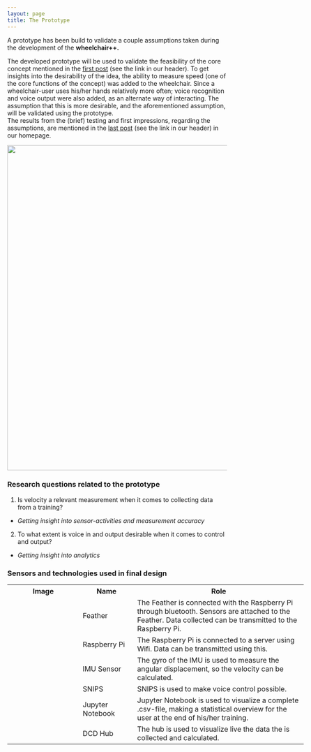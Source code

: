```yaml
---
layout: page
title: The Prototype
---
```


A prototype has been build to validate a couple assumptions taken during the development of the <b>wheelchair++. </b>

The developed prototype will be used to validate the feasibility of the core concept mentioned in the <a href="https://paklongc.github.io/Fitnesswheelchair/2019-09-16-building-foundation/">first post</a> (see the link in our header).
To get insights into the desirability of the idea, the ability to measure speed (one of the core functions of the concept) was added to the wheelchair. Since a wheelchair-user uses his/her hands relatively more often; voice recognition and voice output were also added, as an alternate way of interacting. The assumption that this is more desirable, and the aforementioned assumption, will be validated using the prototype.<br>
The results from the (brief) testing and first impressions, regarding the assumptions, are mentioned in the <a href="https://paklongc.github.io/Fitnesswheelchair/2019-11-03-finalizing/">last post</a> (see the link in our header) in our homepage.

<img src="\Fitnesswheelchair\img\rolstoel.jpg" width="745">


### Research questions related to the prototype
1. Is velocity a relevant measurement when it comes to collecting data from a training?  
  - <i>Getting insight into sensor-activities and measurement accuracy</i>
2. To what extent is voice in and output desirable when it comes to control and output?  
  - <i>Getting insight into analytics</i>


### Sensors and technologies used in final design
<table class="" style="undefined;table-layout: fixed; width: 799px">
<colgroup>
<col style="width: 165px">
<col style="width: 125px">
<col style="width: 390px">
</colgroup>
  <tr>
    <th>Image</th>
    <th>Name</th>
    <th>Role</th>
  </tr>
  <tr>
    <td><img src="\Fitnesswheelchair\img\feather.png" alt=""></td>
    <td>Feather</td>
    <td>The Feather is connected with the Raspberry Pi through bluetooth. Sensors are attached to the Feather. Data collected can be transmitted to the Raspberry Pi. </td>
  </tr>
  <tr>
    <td><img src="\Fitnesswheelchair\img\raspi.png" alt=""></td>
    <td>Raspberry Pi</td>
    <td>The Raspberry Pi is connected to a server using Wifi. Data can be transmitted using this.</td>
  </tr>
  <tr>
    <td><img src="\Fitnesswheelchair\img\imu.png" alt=""></td>
    <td>IMU Sensor</td>
    <td>The gyro of the IMU is used to measure the angular displacement, so the velocity can be calculated.</td>
  </tr>
  <tr>
    <td><img src="\Fitnesswheelchair\img\snips.png" alt=""></td>
    <td>SNIPS</td>
    <td>SNIPS is used to make voice control possible.</td>
  </tr>
  <tr>
    <td><img src="\Fitnesswheelchair\img\jupy.png" alt=""></td>
    <td>Jupyter Notebook</td>
    <td>Jupyter Notebook is used to visualize a complete .csv-file, making a statistical overview for the user at the end of his/her training.</td>
  </tr>
  <tr>
    <td><img src="\Fitnesswheelchair\img\dcd.png" alt=""></td>
    <td>DCD Hub</td>
    <td>The hub is used to visualize live the data the is collected and calculated.</td>
  </tr>
</table>
